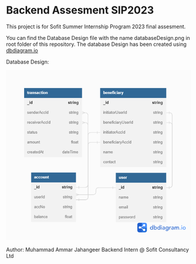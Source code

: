 Backend Assesment SIP2023
=========================

This project is for Sofit Summer Internship Program 2023 final assesment.

You can find the Database Design file with the name databaseDesign.png in  root folder of this repository.
The database Design has been created using [dbdiagram.io](https://dbdiagram.io/d/644b7a7adca9fb07c4313870)

Database Design:
 
![Image not loaded!](https://github.com/ammar11952/Sofit-Proj4/blob/main/databaseDesign.png "Database Design")


Author:
Muhammad Ammar Jahangeer
Backend Intern @ Sofit Consultancy Ltd

